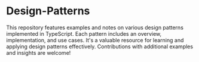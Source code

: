 # Design-Patterns
This repository features examples and notes on various design patterns implemented in TypeScript. Each pattern includes an overview, implementation, and use cases. It's a valuable resource for learning and applying design patterns effectively. Contributions with additional examples and insights are welcome!
